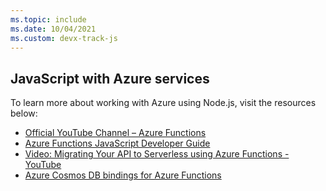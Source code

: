 ```yaml
---
ms.topic: include
ms.date: 10/04/2021
ms.custom: devx-track-js
---
```


## JavaScript with Azure services

To learn more about working with Azure using Node.js, visit the resources below:

* [Official YouTube Channel – Azure Functions](https://www.youtube.com/channel/UCtUYj6As_XFkOooUFnsJbYg)
* [Azure Functions JavaScript Developer Guide ](/azure/azure-functions/functions-reference-node)
* [Video: Migrating Your API to Serverless using Azure Functions - YouTube](https://youtu.be/89WXgaY-NqY)
* [Azure Cosmos DB bindings for Azure Functions](/azure/azure-functions/functions-bindings-cosmosdb-v2?tabs=javascript)
